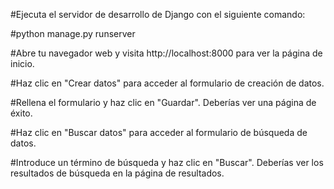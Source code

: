 #Ejecuta el servidor de desarrollo de Django con el siguiente comando:

#python manage.py runserver

#Abre tu navegador web y visita http://localhost:8000 para ver la página de inicio.

#Haz clic en "Crear datos" para acceder al formulario de creación de datos.

#Rellena el formulario y haz clic en "Guardar". Deberías ver una página de éxito.

#Haz clic en "Buscar datos" para acceder al formulario de búsqueda de datos.

#Introduce un término de búsqueda y haz clic en "Buscar". Deberías ver los resultados de búsqueda en la página de resultados.

